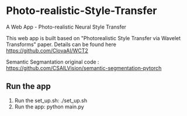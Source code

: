 # Photo-realistic-Style-Transfer

A Web App - Photo-realistic Neural Style Transfer

This web app is built based on "Photorealistic Style Transfer via Wavelet Transforms" paper. Details can be found here https://github.com/ClovaAI/WCT2

Semantic Segmantation original code : https://github.com/CSAILVision/semantic-segmentation-pytorch

## Run the app

1. Run the set_up.sh: ./set_up.sh
2. Run the app: python main.py
